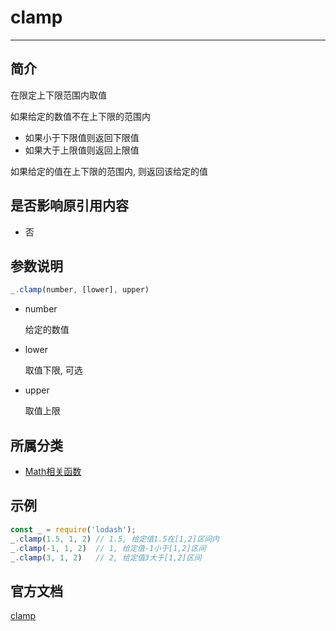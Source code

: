 # clamp

---

## 简介

在限定上下限范围内取值

如果给定的数值不在上下限的范围内
- 如果小于下限值则返回下限值
- 如果大于上限值则返回上限值

如果给定的值在上下限的范围内, 则返回该给定的值


## 是否影响原引用内容

- 否

## 参数说明

```javascript
_.clamp(number, [lower], upper)
```

- number

    给定的数值

- lower

    取值下限, 可选
    
- upper
        
    取值上限

## 所属分类

- [Math相关函数](/repository/Libraries/Lodash/Math.md#math相关函数)

## 示例

```javascript
const _ = require('lodash');
_.clamp(1.5, 1, 2) // 1.5, 给定值1.5在[1,2]区间内
_.clamp(-1, 1, 2)  // 1, 给定值-1小于[1,2]区间
_.clamp(3, 1, 2)   // 2, 给定值3大于[1,2]区间
```

## 官方文档

[clamp](https://lodash.com/docs/4.17.15#clamp)